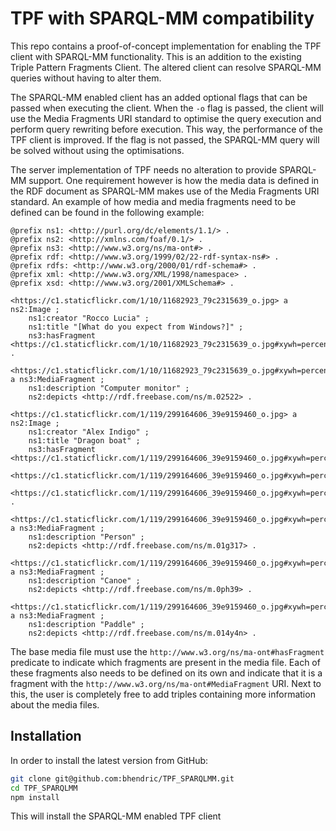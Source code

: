 # TPF with SPARQL-MM compatibility
This repo contains a proof-of-concept implementation for enabling the TPF client with SPARQL-MM functionality. This is an addition to the existing Triple Pattern Fragments Client. The altered client can resolve SPARQL-MM queries without having to alter them.

The SPARQL-MM enabled client has an added optional flags that can be passed when executing the client. When the `-o` flag is passed, the client will use the Media Fragments URI standard to optimise the query execution and perform query rewriting before execution. This way, the performance of the TPF client is improved. If the flag is not passed, the SPARQL-MM query will be solved without using the optimisations.

The server implementation of TPF needs no alteration to provide SPARQL-MM support. One requirement however is how the media data is defined in the RDF document as SPARQL-MM makes use of the Media Fragments URI standard. An example of how media and media fragments need to be defined can be found in the following example:

```
@prefix ns1: <http://purl.org/dc/elements/1.1/> .
@prefix ns2: <http://xmlns.com/foaf/0.1/> .
@prefix ns3: <http://www.w3.org/ns/ma-ont#> .
@prefix rdf: <http://www.w3.org/1999/02/22-rdf-syntax-ns#> .
@prefix rdfs: <http://www.w3.org/2000/01/rdf-schema#> .
@prefix xml: <http://www.w3.org/XML/1998/namespace> .
@prefix xsd: <http://www.w3.org/2001/XMLSchema#> .

<https://c1.staticflickr.com/1/10/11682923_79c2315639_o.jpg> a ns2:Image ;
    ns1:creator "Rocco Lucia" ;
    ns1:title "[What do you expect from Windows?]" ;
    ns3:hasFragment <https://c1.staticflickr.com/1/10/11682923_79c2315639_o.jpg#xywh=percent:1,0,99,100> .

<https://c1.staticflickr.com/1/10/11682923_79c2315639_o.jpg#xywh=percent:1,0,99,100> a ns3:MediaFragment ;
    ns1:description "Computer monitor" ;
    ns2:depicts <http://rdf.freebase.com/ns/m.02522> .

<https://c1.staticflickr.com/1/119/299164606_39e9159460_o.jpg> a ns2:Image ;
    ns1:creator "Alex Indigo" ;
    ns1:title "Dragon boat" ;
    ns3:hasFragment <https://c1.staticflickr.com/1/119/299164606_39e9159460_o.jpg#xywh=percent:12,38,63,30>,
        <https://c1.staticflickr.com/1/119/299164606_39e9159460_o.jpg#xywh=percent:5,50,88,30>,
        <https://c1.staticflickr.com/1/119/299164606_39e9159460_o.jpg#xywh=percent:8,49,55,21> .

<https://c1.staticflickr.com/1/119/299164606_39e9159460_o.jpg#xywh=percent:12,38,63,30> a ns3:MediaFragment ;
    ns1:description "Person" ;
    ns2:depicts <http://rdf.freebase.com/ns/m.01g317> .

<https://c1.staticflickr.com/1/119/299164606_39e9159460_o.jpg#xywh=percent:5,50,88,30> a ns3:MediaFragment ;
    ns1:description "Canoe" ;
    ns2:depicts <http://rdf.freebase.com/ns/m.0ph39> .

<https://c1.staticflickr.com/1/119/299164606_39e9159460_o.jpg#xywh=percent:8,49,55,21> a ns3:MediaFragment ;
    ns1:description "Paddle" ;
    ns2:depicts <http://rdf.freebase.com/ns/m.014y4n> .
```

The base media file must use the `http://www.w3.org/ns/ma-ont#hasFragment` predicate to indicate which fragments are present in the media file. Each of these fragments also needs to be defined on its own and indicate that it is a fragment with the `http://www.w3.org/ns/ma-ont#MediaFragment` URI. Next to this, the user is completely free to add triples containing more information about the media files.

## Installation

In order to install the latest version from GitHub:
```bash
git clone git@github.com:bhendric/TPF_SPARQLMM.git
cd TPF_SPARQLMM
npm install
```
This will install the SPARQL-MM enabled TPF client
